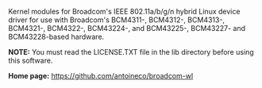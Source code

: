 Kernel modules for Broadcom's IEEE 802.11a/b/g/n hybrid Linux device driver for
use with Broadcom's BCM4311-, BCM4312-, BCM4313-, BCM4321-, BCM4322-, BCM43224-,
and BCM43225-, BCM43227- and BCM43228-based hardware.

**NOTE:** You must read the LICENSE.TXT file in the lib directory before
using this software.

**Home page:** <https://github.com/antoineco/broadcom-wl>
